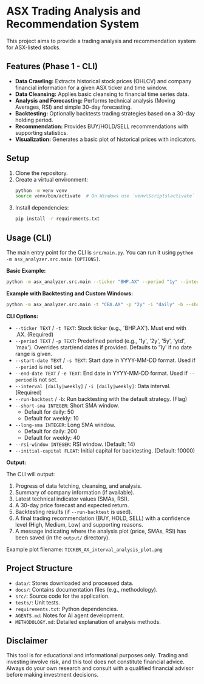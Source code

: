 # ASX Trading Analysis and Recommendation System

This project aims to provide a trading analysis and recommendation system for ASX-listed stocks.

## Features (Phase 1 - CLI)

*   **Data Crawling:** Extracts historical stock prices (OHLCV) and company financial information for a given ASX ticker and time window.
*   **Data Cleansing:** Applies basic cleansing to financial time series data.
*   **Analysis and Forecasting:** Performs technical analysis (Moving Averages, RSI) and simple 30-day forecasting.
*   **Backtesting:** Optionally backtests trading strategies based on a 30-day holding period.
*   **Recommendation:** Provides BUY/HOLD/SELL recommendations with supporting statistics.
*   **Visualization:** Generates a basic plot of historical prices with indicators.

## Setup

1.  Clone the repository.
2.  Create a virtual environment:
    ```bash
    python -m venv venv
    source venv/bin/activate  # On Windows use `venv\Scripts\activate`
    ```
3.  Install dependencies:
    ```bash
    pip install -r requirements.txt
    ```

## Usage (CLI)

The main entry point for the CLI is `src/main.py`. You can run it using `python -m asx_analyzer.src.main [OPTIONS]`.

**Basic Example:**

```bash
python -m asx_analyzer.src.main --ticker "BHP.AX" --period "1y" --interval "daily"
```

**Example with Backtesting and Custom Windows:**

```bash
python -m asx_analyzer.src.main -t "CBA.AX" -p "2y" -i "daily" -b --short-sma 20 --long-sma 50 --rsi-window 10 --initial-capital 5000
```

**CLI Options:**

*   `--ticker TEXT` / `-t TEXT`: Stock ticker (e.g., 'BHP.AX'). Must end with .AX. (Required)
*   `--period TEXT` / `-p TEXT`: Predefined period (e.g., '1y', '2y', '5y', 'ytd', 'max'). Overrides start/end dates if provided. Defaults to '1y' if no date range is given.
*   `--start-date TEXT` / `-s TEXT`: Start date in YYYY-MM-DD format. Used if `--period` is not set.
*   `--end-date TEXT` / `-e TEXT`: End date in YYYY-MM-DD format. Used if `--period` is not set.
*   `--interval [daily|weekly]` / `-i [daily|weekly]`: Data interval. (Required)
*   `--run-backtest` / `-b`: Run backtesting with the default strategy. (Flag)
*   `--short-sma INTEGER`: Short SMA window.
    *   Default for daily: 50
    *   Default for weekly: 10
*   `--long-sma INTEGER`: Long SMA window.
    *   Default for daily: 200
    *   Default for weekly: 40
*   `--rsi-window INTEGER`: RSI window. (Default: 14)
*   `--initial-capital FLOAT`: Initial capital for backtesting. (Default: 10000)

**Output:**

The CLI will output:
1.  Progress of data fetching, cleansing, and analysis.
2.  Summary of company information (if available).
3.  Latest technical indicator values (SMAs, RSI).
4.  A 30-day price forecast and expected return.
5.  Backtesting results (if `--run-backtest` is used).
6.  A final trading recommendation (BUY, HOLD, SELL) with a confidence level (High, Medium, Low) and supporting reasons.
7.  A message indicating where the analysis plot (price, SMAs, RSI) has been saved (in the `output/` directory).

Example plot filename: `TICKER_AX_interval_analysis_plot.png`

## Project Structure

*   `data/`: Stores downloaded and processed data.
*   `docs/`: Contains documentation files (e.g., methodology).
*   `src/`: Source code for the application.
*   `tests/`: Unit tests.
*   `requirements.txt`: Python dependencies.
*   `AGENTS.md`: Notes for AI agent development.
*   `METHODOLOGY.md`: Detailed explanation of analysis methods.

## Disclaimer

This tool is for educational and informational purposes only. Trading and investing involve risk, and this tool does not constitute financial advice. Always do your own research and consult with a qualified financial advisor before making investment decisions.
